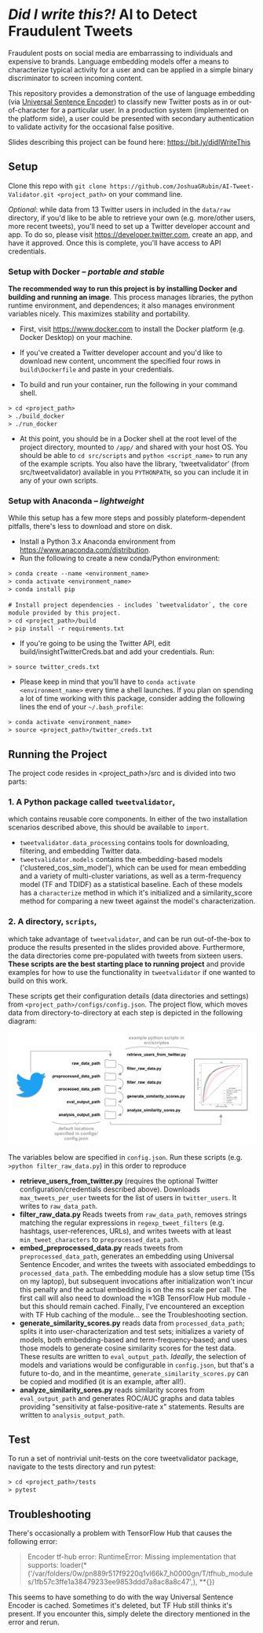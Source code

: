 # *Did I write this?!*  AI to Detect Fraudulent Tweets
Fraudulent posts on social media are embarrassing to individuals and expensive to brands.  Language embedding models offer a means to characterize typical activity for a user and can be applied in a simple binary discriminator to screen incoming content.

This repository provides a demonstration of the use of language embedding (via [Universal Sentence Encoder](https://tfhub.dev/google/universal-sentence-encoder/2)) to classify new Twitter posts as in or out-of-character for a particular user.  In a production system (implemented on the platform side), a user could be presented with secondary authentication to validate activity for the occasional false positive.

Slides describing this project can be found here:  https://bit.ly/didIWriteThis

## Setup

Clone this repo with `git clone https://github.com/JoshuaGRubin/AI-Tweet-Validator.git <project_path>` on your command line.

*Optional*: while data from 13 Twitter users in included in the `data/raw` directory, if you'd like to be able to retrieve your own (e.g. more/other users, more recent tweets), you'll need to set up a Twitter developer account and app.  To do so, please visit https://developer.twitter.com, create an app, and have it approved. Once this is complete, you'll have access to API credentials. 

### Setup with Docker – *portable and stable*
**The recommended way to run this project is by installing Docker and building and running an image**.  This process manages libraries, the python runtime environment, and dependences; it also manages environment variables nicely.  This maximizes stability and portability.

- First, visit https://www.docker.com to install the Docker platform (e.g. Docker Desktop) on your machine.

- If you've created a Twitter developer account and you'd like to download new content, uncomment the specified four rows in `build\Dockerfile` and paste in your credentials.

- To build and run your container, run the following in your command shell.

```
> cd <project_path>
> ./build_docker
> ./run_docker
```

- At this point, you should be in a Docker shell at the root level of the project directory, mounted to `/app/` and shared with your host OS.  You should be able to `cd src/scripts` and `python <script_name>` to run any of the example scripts.  You also have the library, 'tweetvalidator' (from src/tweetvalidator) available in you `PYTHONPATH`, so you can include it in any of your own scripts.

### Setup with Anaconda – *lightweight*

While this setup has a few more steps and possibly plateform-dependent pitfalls, there's less to download and store on disk.

- Install a Python 3.x Anaconda environment from https://www.anaconda.com/distribution.
- Run the following to create a new conda/Python environment:

```
> conda create --name <environment_name>
> conda activate <environment_name>
> conda install pip

# Install project dependencies - includes `tweetvalidator`, the core module provided by this project.
> cd <project_path>/build
> pip install -r requirements.txt
```


- If you're going to be using the Twitter API, edit build/insightTwitterCreds.bat and add your credentials.
Run:
```
> source twitter_creds.txt
```

- Please keep in mind that you'll have to `conda activate <environment_name>` every time a shell launches.  If you plan on spending a lot of time working with this package, consider adding the following lines the end of your `~/.bash_profile`:

```
> conda activate <environment_name>
> source <project_path>/twitter_creds.txt
```

## Running the Project

The project code resides in <project_path>/src and is divided into two parts:

### 1. A Python package called `tweetvalidator`,
which contains reusable core components.  In either of the two installation scenarios described above, this should be available to `import`.
- `tweetvalidator.data_processing` contains tools for downloading, filtering, and embedding Twitter data.
- `tweetvalidator.models` contains the embedding-based models ('clustered_cos_sim_model'), which can be used for mean embedding and a variety of multi-cluster variations, as well as a term-frequency model (TF and TDIDF) as a statistical baseline.  Each of these models has a `characterize` method in which it's initialized and a similarity_score method for comparing a new tweet against the model's characterization.

### 2. A directory, `scripts`,
which take advantage of `tweetvalidator`, and can be run out-of-the-box to produce the results presented in the slides provided above.  Furthermore, the data directories come pre-populated with tweets from sixteen users.  **These scripts are the best starting place to running project** and provide examples for how to use the functionality in `tweetvalidator` if one wanted to build on this work.

These scripts get their configuration details (data directories and settings) from `<project_path>/configs/config.json`. The project flow, which moves data from directory-to-directory at each step is depicted in the following diagram:

![script project flow](DidIWriteThisDataFlow.png)

The variables below are specified in `config.json`.  Run these scripts (e.g. `>python filter_raw_data.py`) in this order to reproduce 

- **retrieve_users_from_twitter.py** (requires the optional Twitter configuration/credentials described above).  Downloads `max_tweets_per_user` tweets for the list of users in `twitter_users`.  It writes to `raw_data_path`.
- **filter_raw_data.py** Reads tweets from `raw_data_path`, removes strings matching the regular expressions in `regexp_tweet_filters` (e.g. hashtags, user-references, URLs), and writes tweets with at least `min_tweet_characters` to `preprocessed_data_path`.
- **embed_preprocessed_data.py** reads tweets from `preprocessed_data_path`, generates an embedding using Universal Sentence Encoder, and writes the tweets with associated embeddings to `processed_data_path`.  The embedding module has a slow setup time (15s on my laptop), but subsequent invocations after initialization won't incur this penalty and the actual embedding is on the ms scale per call.  The first call will also need to download the ≈1GB TensorFlow Hub module - but this should remain cached.  Finally, I've encountered an exception with TF Hub caching of the module... see the Troubleshooting section.
- **generate_similarity_scores.py** reads data from `processed_data_path`; splits it into user-characterization and test sets; initializes a variety of models, both embedding-based and term-frequency-based; and uses those models to generate cosine similarity scores for the test data.  These results are written to `eval_output_path`.  *Ideally*, the selection of models and variations would be configurable in `config.json`, but that's a future to-do, and in the meantime, `generate_similarity_scores.py` can be copied and modified (it is an example, after all!).
- **analyze_similarity_sores.py** reads similarity scores from `eval_output_path` and generates ROC/AUC graphs and data tables providing "sensitivity at false-positive-rate x" statements.  Results are written to `analysis_output_path`.

## Test
To run a set of nontrivial unit-tests on the core tweetvalidator package, navigate to the tests directory and run pytest:

    > cd <project_path>/tests
    > pytest

## Troubleshooting

There's occasionally a problem with TensorFlow Hub that causes the following error:

>Encoder tf-hub error:
RuntimeError: Missing implementation that supports: loader(*('/var/folders/0w/pn889r517f9220q1vl66k7_h0000gn/T/tfhub_modules/1fb57c3ffe1a38479233ee9853ddd7a8ac8a8c47',), **{})

This seems to have something to do with the way Universal Sentence Encoder is cached.  Sometimes it's deleted, but TF Hub still thinks it's present.  If you encounter this, simply delete the directory mentioned in the error and rerun.

